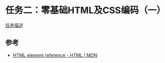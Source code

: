 # 任务二：零基础HTML及CSS编码（一）

[任务描述](http://mp.weixin.qq.com/s?__biz=MzA4MjUyNjY3Nw==&mid=401956006&idx=1&sn=bbf72ea5c17894c3a5423d8b3bdb7d9a#rd)

## 参考
- [HTML element reference - HTML | MDN](https://developer.mozilla.org/en-US/docs/Web/HTML/Element)